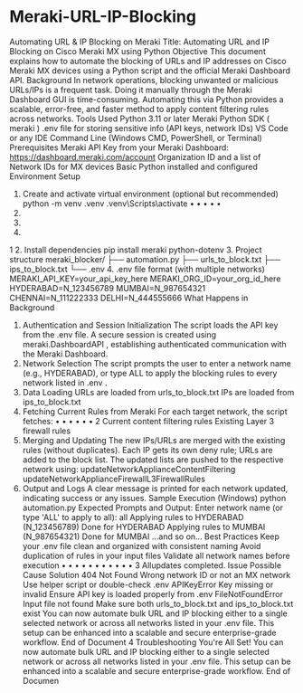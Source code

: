 # Meraki-URL-IP-Blocking
Automating URL &amp; IP Blocking on Meraki 
Title: Automating URL and IP Blocking on Cisco Meraki MX using Python
 Objective
This document explains how to automate the blocking of URLs and IP addresses on Cisco Meraki MX
devices using a Python script and the official Meraki Dashboard API.
 Background
In network operations, blocking unwanted or malicious URLs/IPs is a frequent task. Doing it manually
through the Meraki Dashboard GUI is time-consuming. Automating this via Python provides a scalable,
error-free, and faster method to apply content filtering rules across networks.
 Tools Used
Python 3.11 or later
Meraki Python SDK ( meraki )
.env file for storing sensitive info (API keys, network IDs)
VS Code or any IDE
Command Line (Windows CMD, PowerShell, or Terminal)
 Prerequisites
Meraki API Key from your Meraki Dashboard: https://dashboard.meraki.com/account
Organization ID and a list of Network IDs for MX devices
Basic Python installed and configured
 Environment Setup
1. Create and activate virtual environment (optional but recommended)
python -m venv .venv
.venv\Scripts\activate
• 
• 
• 
• 
• 
1. 
2. 
3. 
1
2. Install dependencies
pip install meraki python-dotenv
3. Project structure
meraki_blocker/
├── automation.py
├── urls_to_block.txt
├── ips_to_block.txt
└── .env
4. .env file format (with multiple networks)
MERAKI_API_KEY=your_api_key_here
MERAKI_ORG_ID=your_org_id_here
HYDERABAD=N_123456789
MUMBAI=N_987654321
CHENNAI=N_111222333
DELHI=N_444555666
 What Happens in Background
1. Authentication and Session Initialization
The script loads the API key from the .env file.
A secure session is created using meraki.DashboardAPI , establishing authenticated
communication with the Meraki Dashboard.
2. Network Selection
The script prompts the user to enter a network name (e.g., HYDERABAD), or type ALL to apply the
blocking rules to every network listed in .env .
3. Data Loading
URLs are loaded from urls_to_block.txt
IPs are loaded from ips_to_block.txt
4. Fetching Current Rules from Meraki
For each target network, the script fetches:
• 
• 
• 
• 
• 
• 
2
Current content filtering rules
Existing Layer 3 firewall rules
5. Merging and Updating
The new IPs/URLs are merged with the existing rules (without duplicates).
Each IP gets its own deny rule; URLs are added to the block list.
The updated lists are pushed to the respective network using:
updateNetworkApplianceContentFiltering
updateNetworkApplianceFirewallL3FirewallRules
6. Output and Logs
A clear message is printed for each network updated, indicating success or any issues.
 Sample Execution (Windows)
python automation.py
Expected Prompts and Output:
Enter network name (or type 'ALL' to apply to all): all
 Applying rules to HYDERABAD (N_123456789)
 Done for HYDERABAD
 Applying rules to MUMBAI (N_987654321)
 Done for MUMBAI
...and so on...
 Best Practices
Keep your .env file clean and organized with consistent naming
Avoid duplication of rules in your input files
Validate all network names before execution
• 
• 
• 
• 
• 
• 
• 
• 
• 
• 
• 
3
 Allupdates completed.
Issue Possible Cause Solution
404 Not Found Wrong network ID or
not an MX network
Use helper script or double-check .env
APIKeyError Key missing or invalid Ensure API key is loaded properly from .env
FileNotFoundError Input file not found
Make sure both urls_to_block.txt and 
ips_to_block.txt exist
You can now automate bulk URL and IP blocking either to a single selected network or across all networks
listed in your .env file. This setup can be enhanced into a scalable and secure enterprise-grade workflow.
End of Document
4
Troubleshooting
You're All Set!
You can now automate bulk URL and IP blocking either to a single selected network or across all networks
listed in your .env file. This setup can be enhanced into a scalable and secure enterprise-grade workflow.
End of Documen

